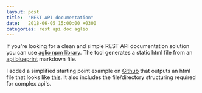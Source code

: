 ```yaml
---
layout: post
title:  "REST API documentation"
date:   2018-06-05 15:00:00 +0300
categories: rest api doc aglio
---
```


If you're looking for a clean and simple REST API documentation solution you can use [aglio npm library](https://github.com/danielgtaylor/aglio). The tool generates a static html file from an [api blueprint](https://github.com/apiaryio/api-blueprint/blob/master/API%20Blueprint%20Specification.md) markdown file.

I added a simplified starting point example on [Github](https://github.com/xdanradu/rest-api-docs) that outputs an html file that looks like <a href="/_examples/rest-api-docs/index.html" target="_blank">this</a>.
It also includes the file/directory structuring required for complex api's.
